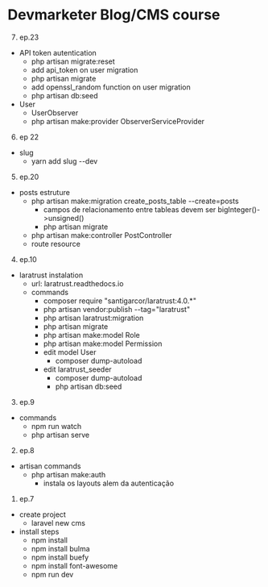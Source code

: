 # Devmarketer Blog/CMS course

7. ep.23
- API token autentication
  - php artisan migrate:reset
  - add api_token on user migration
  - php artisan migrate
  - add openssl_random function on user migration
  - php artisan db:seed
- User
  - UserObserver
  - php artisan make:provider ObserverServiceProvider

6. ep 22
- slug 
  - yarn add slug --dev

5. ep.20
- posts estruture
  - php artisan make:migration create_posts_table --create=posts
    - campos de relacionamento entre tableas devem ser bigInteger()->unsigned()
    - php artisan migrate
  - php artisan make:controller PostController
  - route resource

4. ep.10
- laratrust instalation
  - url: laratrust.readthedocs.io
  - commands
    - composer require "santigarcor/laratrust:4.0.*"
    - php artisan vendor:publish --tag="laratrust"
    - php artisan laratrust:migration
    - php artisan migrate
    - php artisan make:model Role
    - php artisan make:model Permission
    - edit model User
      - composer dump-autoload
    - edit laratrust_seeder
      - composer dump-autoload
      - php artisan db:seed

3. ep.9
- commands
  - npm run watch
  - php artisan serve
  
2. ep.8
- artisan commands
  - php artisan make:auth
    - instala os layouts alem da autenticação
    
1. ep.7 
- create project
  - laravel new cms
- install steps
  - npm install
  - npm install bulma
  - npm install buefy
  - npm install font-awesome
  - npm run dev
